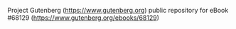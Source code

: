 Project Gutenberg (https://www.gutenberg.org) public repository for
eBook #68129 (https://www.gutenberg.org/ebooks/68129)
